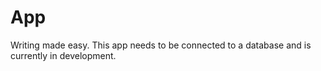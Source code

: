 # App
Writing made easy.
This app needs to be connected to a database and is currently in development.
